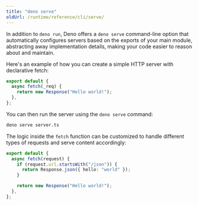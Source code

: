```yaml
---
title: "deno serve"
oldUrl: /runtime/reference/cli/serve/
---
```


In addition to `deno run`, Deno offers a `deno serve` command-line option that
automatically configures servers based on the exports of your main module,
abstracting away implementation details, making your code easier to reason about
and maintain.

Here's an example of how you can create a simple HTTP server with declarative
fetch:

```typescript title="server.ts"
export default {
  async fetch(_req) {
    return new Response("Hello world!");
  },
};
```

You can then run the server using the `deno serve` command:

```bash
deno serve server.ts
```

The logic inside the `fetch` function can be customized to handle different
types of requests and serve content accordingly:

```typescript title="server.ts"
export default {
  async fetch(request) {
    if (request.url.startsWith("/json")) {
      return Response.json({ hello: "world" });
    }

    return new Response("Hello world!");
  },
};
```
